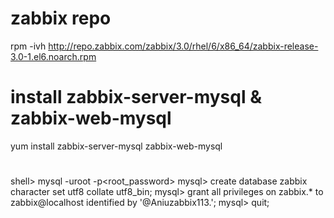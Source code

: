 # zabbix repo

rpm -ivh http://repo.zabbix.com/zabbix/3.0/rhel/6/x86_64/zabbix-release-3.0-1.el6.noarch.rpm

# install zabbix-server-mysql & zabbix-web-mysql

yum install zabbix-server-mysql zabbix-web-mysql

#

shell> mysql -uroot -p<root_password>
mysql> create database zabbix character set utf8 collate utf8_bin;
mysql> grant all privileges on zabbix.* to zabbix@localhost identified by '@Aniuzabbix113.';
mysql> quit;
